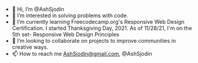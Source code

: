 - 👋 Hi, I’m @AshSjodin
- 👀 I’m interested in solving problems with code.
- 🌱 I’m currently learning Freecodecamp.org's Responsive Web Design Certification. I started Thanksgiving Day, 2021. 
As of 11/28/21, I'm on the 5th set- Responsive Web Design Principles
- 💞️ I’m looking to collaborate on projects to improve communities in creative ways.
- 📫 How to reach me AshSjodin@gmail.com, @AshSjodin

<!---
AshSjodin/AshSjodin is a ✨ special ✨ repository because its `README.md` (this file) appears on your GitHub profile.
You can click the Preview link to take a look at your changes.
--->
